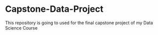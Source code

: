 # Capstone-Data-Project
This repository is going to used for the final capstone project of my Data Science Course
